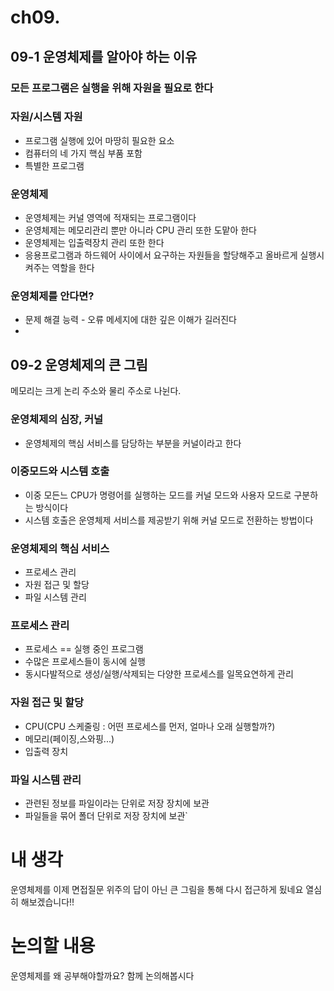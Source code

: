# ch09. 
## 09-1 운영체제를 알아야 하는 이유
### 모든 프로그램은 실행을 위해 자원을 필요로 한다

### 자원/시스템 자원
- 프로그램 실행에 있어 마땅히 필요한 요소
- 컴퓨터의 네 가지 핵심 부품 포함
- 특별한 프로그램

### 운영체제
- 운영체제는 커널 영역에 적재되는 프로그램이다
- 운영체제는 메모리관리 뿐만 아니라 CPU 관리 또한 도맡아 한다
- 운영체제는 입출력장치 관리 또한 한다
- 응용프로그램과 하드웨어 사이에서 요구하는 자원들을 할당해주고 올바르게 실행시켜주는 역할을 한다


### 운영체제를 안다면?
- 문제 해결 능력 - 오류 메세지에 대한 깊은 이해가 길러진다
- 
## 09-2 운영체제의 큰 그림
메모리는 크게 논리 주소와 물리 주소로 나뉜다.

### 운영체제의 심장, 커널
- 운영체제의 핵심 서비스를 담당하는 부분을 커널이라고 한다

### 이중모드와 시스템 호출
- 이중 모든느 CPU가 명령어를 실행하는 모드를 커널 모드와 사용자 모드로 구분하는 방식이다
- 시스템 호출은 운영체제 서비스를 제공받기 위해 커널 모드로 전환하는 방법이다

### 운영체제의 핵심 서비스
- 프로세스 관리
- 자원 접근 및 할당
- 파일 시스템 관리

### 프로세스 관리
- 프로세스 == 실행 중인 프로그램
- 수많은 프로세스들이 동시에 실행
- 동시다발적으로 생성/실행/삭제되는 다양한 프로세스를 일목요연하게 관리

### 자원 접근 및 할당
- CPU(CPU 스케줄링 : 어떤 프로세스를 먼저, 얼마나 오래 실행할까?)
- 메모리(페이징,스와핑...)
- 입출력 장치

### 파일 시스템 관리
- 관련된 정보를 파일이라는 단위로 저장 장치에 보관
- 파일들을 묶어 폴더 단위로 저장 장치에 보관`


# 내 생각
운영체제를 이제 면접질문 위주의 답이 아닌 큰 그림을 통해 다시 접근하게 됬네요
열심히 해보겠습니다!!
# 논의할 내용
운영체제를 왜 공부해야할까요? 함께 논의해봅시다